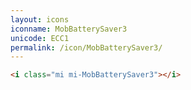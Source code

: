 ```yaml
---
layout: icons
iconname: MobBatterySaver3
unicode: ECC1
permalink: /icon/MobBatterySaver3/
---
```


``` html
<i class="mi mi-MobBatterySaver3"></i>
```
